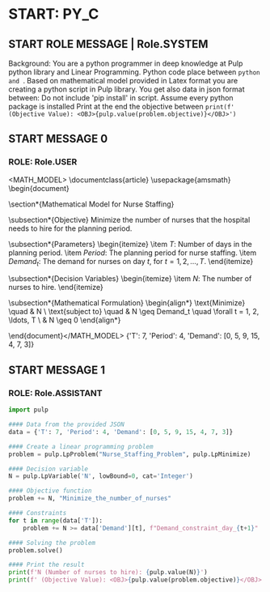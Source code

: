 # START: PY_C 
## START ROLE MESSAGE | Role.SYSTEM 
Background: You are a python programmer in deep knowledge at Pulp python library and Linear Programming. Python code place between ```python and ```. Based on mathematical model provided in Latex format you are creating a python script in Pulp library. You get also data in json format between: <DATA></DATA> Do not include 'pip install' in script. Assume every python package is installed Print at the end the objective between <OBJ></OBJ> `print(f' (Objective Value): <OBJ>{pulp.value(problem.objective)}</OBJ>')` 
## START MESSAGE 0 
### ROLE: Role.USER
<MATH_MODEL>
\documentclass{article}
\usepackage{amsmath}
\begin{document}

\section*{Mathematical Model for Nurse Staffing}

\subsection*{Objective}
Minimize the number of nurses that the hospital needs to hire for the planning period.

\subsection*{Parameters}
\begin{itemize}
    \item $T$: Number of days in the planning period.
    \item $Period$: The planning period for nurse staffing.
    \item $Demand_t$: The demand for nurses on day $t$, for $t = 1, 2, \ldots, T$.
\end{itemize}

\subsection*{Decision Variables}
\begin{itemize}
    \item $N$: The number of nurses to hire.
\end{itemize}

\subsection*{Mathematical Formulation}
\begin{align*}
    \text{Minimize} \quad & N \\
    \text{subject to} \quad & N \geq Demand_t \quad \forall t = 1, 2, \ldots, T \\
    & N \geq 0
\end{align*}

\end{document}</MATH_MODEL>
<DATA>
{'T': 7, 'Period': 4, 'Demand': [0, 5, 9, 15, 4, 7, 3]}</DATA>


## START MESSAGE 1 
### ROLE: Role.ASSISTANT
```python
import pulp

#### Data from the provided JSON
data = {'T': 7, 'Period': 4, 'Demand': [0, 5, 9, 15, 4, 7, 3]}

#### Create a linear programming problem
problem = pulp.LpProblem("Nurse_Staffing_Problem", pulp.LpMinimize)

#### Decision variable
N = pulp.LpVariable('N', lowBound=0, cat='Integer')

#### Objective function
problem += N, "Minimize_the_number_of_nurses"

#### Constraints
for t in range(data['T']):
    problem += N >= data['Demand'][t], f"Demand_constraint_day_{t+1}"

#### Solving the problem
problem.solve()

#### Print the result
print(f'N (Number of nurses to hire): {pulp.value(N)}')
print(f' (Objective Value): <OBJ>{pulp.value(problem.objective)}</OBJ>')
```

